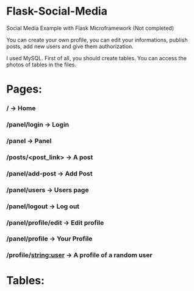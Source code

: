 # Flask-Social-Media
Social Media Example with Flask Microframework (Not completed)

You can create your own profile, you can edit your informations, publish posts, add new users and give them authorization.

I used MySQL. First of all, you should create tables. You can access the photos of tables in the files.

# Pages:

### / -> Home

### /panel/login -> Login

### /panel -> Panel

### /posts/<post_link> -> A post

### /panel/add-post -> Add Post

### /panel/users -> Users page

### /panel/logout -> Log out

### /panel/profile/edit -> Edit profile

### /panel/profile -> Your Profile

### /profile/<string:user> -> A profile of a random user


# Tables:


